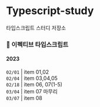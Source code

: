 # Typescript-study
타입스크립트 스터디 저장소

### 📖 이펙티브 타입스크립트
#### 2023
`02/01` | item 01,02 <br/>
`02/04` | item 03,04,05 <br/>
`02/18` | item 06, 07(1-5) <br/>
`03/04` | item 07 마무리 <br/>
`03/07` | item 08 <br/>
